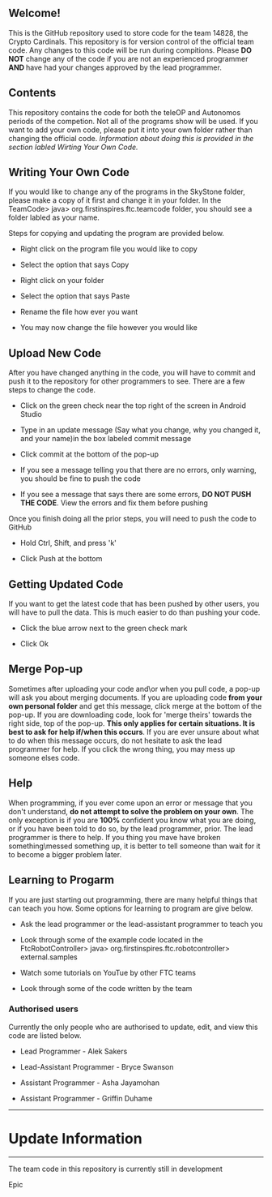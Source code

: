 ## Welcome!
This is the GitHub repository used to store code for the team 14828, the Crypto Cardinals. This
repository is for version control of the official team code. Any changes to this code will be run
during compitions. Please <b>DO NOT</b> change any of the code if you are not an experienced programmer
<b> AND </b> have had your changes approved by the lead programmer.

## Contents
This repository contains the code for both the teleOP and Autonomos periods of the competion. Not all of the
programs show will be used. If you want to add your own code, please put it into your own folder rather than
 changing the official code. <i>Information about doing this is provided in the section labled Wirting Your Own
 Code.</i>


## Writing Your Own Code
If you would like to change any of the programs in the SkyStone folder, please make a copy of it first and
 change it in your folder. In the TeamCode> java> org.firstinspires.ftc.teamcode folder, you should see a folder
 labled as your name.

 Steps for copying and updating the program are provided below.

 * Right click on the program file you would like to copy

 * Select the option that says Copy

 * Right click on your folder

 * Select the option that says Paste

 * Rename the file how ever you want

 * You may now change the file however you would like


 ## Upload New Code
 After you have changed anything in the code, you will have to commit and push it to the repository for other
 programmers to see. There are a few steps to change the code.

 * Click on the green check near the top right of the screen in Android Studio

 * Type in an update message (Say what you change, why you changed it, and your name)in the box labeled commit message

 * Click commit at the bottom of the pop-up
 
 * If you see a message telling you that there are no errors, only warning, you should be fine to push the code

* If you see a message that says there are some errors, <b>DO NOT PUSH THE CODE</b>. View the errors and fix them before pushing


Once you finish doing all the prior steps, you will need to push the code to GitHub

* Hold Ctrl, Shift, and press 'k'

* Click Push at the bottom




## Getting Updated Code
If you want to get the latest code that has been pushed by other users, you will have to pull the data. This is much easier
 to do than pushing your code.

 * Click the blue arrow next to the green check mark

 * Click Ok
 
 
 ## Merge Pop-up
 Sometimes after uploading your code and\or when you pull code, a pop-up will ask you about merging documents. If you are uploading 
 code <b>from your own personal folder</b> and get this message, click merge at the bottom of the pop-up. If you are downloading code, 
 look for 'merge theirs' towards the right side, top of the pop-up. <b>This only applies for certain situations. It is best to ask 
 for help if/when this occurs</b>. If you are ever unsure about what to do when this message occurs, 
 do not hesitate to ask the lead programmer for help. If you click the wrong thing, you may mess up someone elses code.


## Help
When programming, if you ever come upon an error or message that you don't understand, <b>do not attempt to solve the problem on your own</b>. The only exception is if you are <b>100%</b> confident you know what you are doing, or if you have been told to do so, by the
 lead programmer, prior. The lead programmer is there to help. If you thing you mave have broken something\messed something up, it is
  better to tell someone than wait for it to become a bigger problem later.
  
  
## Learning to Progarm
If you are just starting out programming, there are many helpful things that can teach you how. Some options for learning to program
 are give below.
 
* Ask the lead programmer or the lead-assistant programmer to teach you

* Look through some of the example code located in the FtcRobotController> java> org.firstinspires.ftc.robotcontroller> external.samples

* Watch some tutorials on YouTue by other FTC teams

* Look through some of the code written by the team


### Authorised users
Currently the only people who are authorised to update, edit, and view this code are listed below.

* Lead Programmer - Alek Sakers

* Lead-Assistant Programmer - Bryce Swanson

* Assistant Programmer - Asha Jayamohan

* Assistant Programmer - Griffin Duhame


**********************************************************************

# Update Information

**********************************************************************


The team code in this repository is currently still in development

Epic
